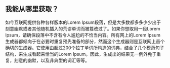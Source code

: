 ## 我能从哪里获取？

如今互联网提供各种各样版本的Lorem Ipsum段落，但是大多数都多多少少出于刻意幽默或者其他随机插入的荒谬单词而被篡改过了。如果你想取用一段Lorem Ipsum，请确保段落中不含有令人尴尬的不恰当内容。所有网上的Lorem Ipsum生成器都倾向于在必要时重复预先准备的部分，然而这个生成器则是互联网上首个确切的生成器。它使用由超过200个拉丁单词所构造的词典，结合了几个模范句子结构，来生成看起来恰当的Lorem Ipsum。因此，生成出的结果无一例外免于重复，刻意的幽默，以及非典型的词汇等等。